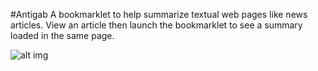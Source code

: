#Antigab
A bookmarklet to help summarize textual web pages like news articles. View an article then launch the bookmarklet to see a summary loaded in the same page.

![alt img](http://bntn.co/assets/img/port/antigab.jpg)
